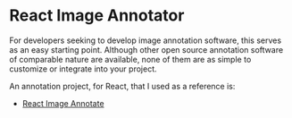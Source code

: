 # React Image Annotator

For developers seeking to develop image annotation software, this serves as an easy starting point. Although other open source annotation software of comparable nature are available, none of them are as simple to customize or integrate into your project.

An annotation project, for React, that I used as a reference is:
- [React Image Annotate](https://github.com/UniversalDataTool/react-image-annotate)
